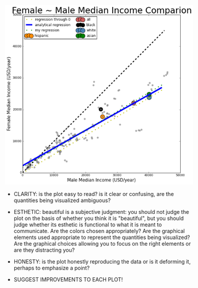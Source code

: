 ![alt image](https://github.com/sarangof/PUI2015_sarangof/blob/master/HW8/Plots/income.png) 

+ CLARITY: is the plot easy to read? is it clear or confusing, are the quantities being visualized ambiguous?

+ ESTHETIC: beautiful is a subjective judgment: you should not judge the plot on the basis of whether you think it is "beautiful", but you should judge whether its esthetic is functional to what it is meant to communicate. Are the colors chosen appropriately? Are the graphical elements used appropriate to represent the quantities being visualized? Are the graphical choices allowing you to focus on the right elements or are they distracting you?

+ HONESTY: is the plot honestly reproducing the data or is it deforming it, perhaps to emphasize a point?

+ SUGGEST IMPROVEMENTS TO EACH PLOT!
